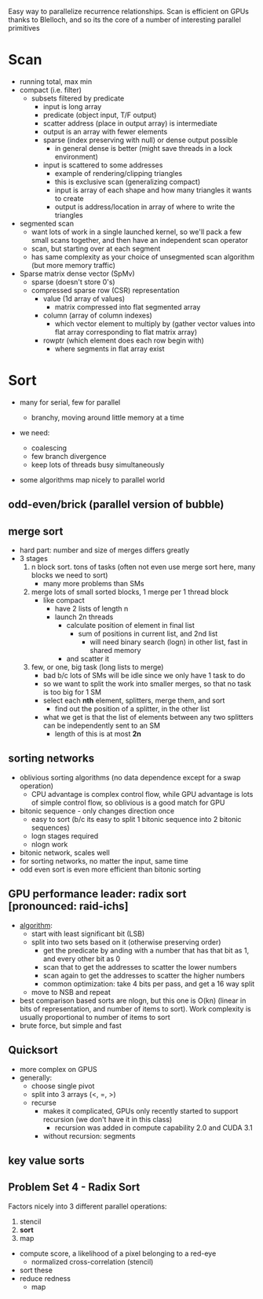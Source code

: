 Easy way to parallelize recurrence relationships.
Scan is efficient on GPUs thanks to Blelloch, and so its the core of a number of interesting parallel primitives

# Scan

- running total, max min
- compact (i.e. filter)
    - subsets filtered by predicate
        - input is long array
        - predicate (object input, T/F output)
        - scatter address (place in output array) is intermediate
        - output is an array with fewer elements
        - sparse (index preserving with null) or dense output possible
            - in general dense is better (might save threads in a lock environment)
        - input is scattered to some addresses
            - example of rendering/clipping triangles
            - this is exclusive scan (generalizing compact)
            - input is array of each shape and how many triangles it wants to create
            - output is address/location in array of where to write the triangles
- segmented scan
    - want lots of work in a single launched kernel, so we'll pack a few small scans together, and then have an independent scan operator
    - scan, but starting over at each segment
    - has same complexity as your choice of unsegmented scan algorithm (but more memory traffic)
- Sparse matrix dense vector (SpMv)
    - sparse (doesn't store 0's)
    - compressed sparse row (CSR) representation
        - value (1d array of values)
            - matrix compressed into flat segmented array
        - column (array of column indexes)
            - which vector element to multiply by (gather vector values into flat array corresponding to flat matrix array)
        - rowptr (which element does each row begin with)
            - where segments in flat array exist

# Sort

- many for serial, few for parallel
    - branchy, moving around little memory at a time
- we need:
    - coalescing
    - few branch divergence
    - keep lots of threads busy simultaneously

- some algorithms map nicely to parallel world

## odd-even/brick (parallel version of bubble)

## merge sort

- hard part: number and size of merges differs greatly
- 3 stages
    1. n block sort. tons of tasks (often not even use merge sort here, many blocks we need to sort)
        - many more problems than SMs
    2. merge lots of small sorted blocks, 1 merge per 1 thread block
        - like compact
            - have 2 lists of length n
            - launch 2n threads
                - calculate position of element in final list
                    - sum of positions in current list, and 2nd list
                        - will need binary search (logn) in other list, fast in shared memory
                - and scatter it
    3. few, or one, big task (long lists to merge)
        - bad b/c lots of SMs will be idle since we only have 1 task to do
        - so we want to split the work into smaller merges, so that no task is too big for 1 SM
        - select each **nth** element, splitters, merge them, and sort
            - find out the position of a splitter, in the other list
        - what we get is that the list of elements between any two splitters can be independently sent to an SM
            - length of this is at most **2n**

## sorting networks

- oblivious sorting algorithms (no data dependence except for a swap operation)
    - CPU advantage is complex control flow, while GPU advantage is lots of simple control flow, so oblivious is a good match for GPU
- bitonic sequence - only changes direction once
    - easy to sort (b/c its easy to split 1 bitonic sequence into 2 bitonic sequences)
    - logn stages required
    - nlogn work
- bitonic network, scales well
- for sorting networks, no matter the input, same time
- odd even sort is even more efficient than bitonic sorting


## GPU performance leader: radix sort [pronounced: raid-ichs]

- [algorithm](http://stackoverflow.com/a/31840945/2256243):
    - start with least significant bit (LSB)
    - split into two sets based on it (otherwise preserving order)
        - get the predicate by anding with a number that has that bit as 1, and every other bit as 0
        - scan that to get the addresses to scatter the lower numbers
        - scan again to get the addresses to scatter the higher numbers
        - common optimization: take 4 bits per pass, and get a 16 way split
    - move to NSB and repeat
- best comparison based sorts are nlogn, but this one is O(kn) (linear in bits of representation, and number of items to sort). Work complexity is usually proportional to number of items to sort
- brute force, but simple and fast

## Quicksort

- more complex on GPUS
- generally:
    - choose single pivot
    - split into 3 arrays (<, =, >)
    - recurse
        - makes it complicated, GPUs only recently started to support recursion (we don't have it in this class)
            - recursion was added in compute capability 2.0 and CUDA 3.1
        - without recursion: segments

## key value sorts

## Problem Set 4 - Radix Sort

Factors nicely into 3 different parallel operations:
1. stencil
2. **sort**
3. map

- compute score, a likelihood of a pixel belonging to a red-eye
    - normalized cross-correlation (stencil)
- sort these
- reduce redness
    - map
